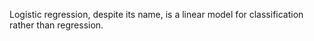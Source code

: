 Logistic regression, despite its name, is a linear model for classification rather than regression.
